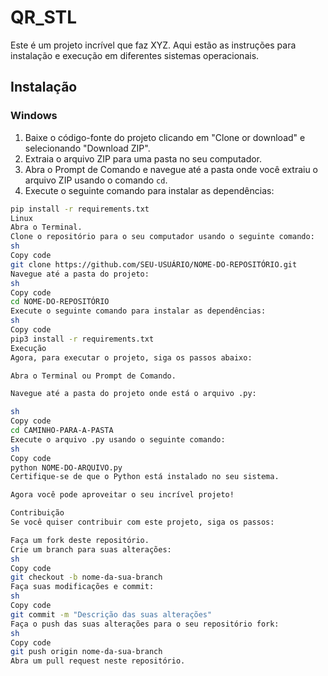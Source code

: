 # QR_STL

Este é um projeto incrível que faz XYZ. Aqui estão as instruções para instalação e execução em diferentes sistemas operacionais.

## Instalação

### Windows

1. Baixe o código-fonte do projeto clicando em "Clone or download" e selecionando "Download ZIP".
2. Extraia o arquivo ZIP para uma pasta no seu computador.
3. Abra o Prompt de Comando e navegue até a pasta onde você extraiu o arquivo ZIP usando o comando `cd`.
4. Execute o seguinte comando para instalar as dependências:

```sh
pip install -r requirements.txt
Linux
Abra o Terminal.
Clone o repositório para o seu computador usando o seguinte comando:
sh
Copy code
git clone https://github.com/SEU-USUÁRIO/NOME-DO-REPOSITÓRIO.git
Navegue até a pasta do projeto:
sh
Copy code
cd NOME-DO-REPOSITÓRIO
Execute o seguinte comando para instalar as dependências:
sh
Copy code
pip3 install -r requirements.txt
Execução
Agora, para executar o projeto, siga os passos abaixo:

Abra o Terminal ou Prompt de Comando.

Navegue até a pasta do projeto onde está o arquivo .py:

sh
Copy code
cd CAMINHO-PARA-A-PASTA
Execute o arquivo .py usando o seguinte comando:
sh
Copy code
python NOME-DO-ARQUIVO.py
Certifique-se de que o Python está instalado no seu sistema.

Agora você pode aproveitar o seu incrível projeto!

Contribuição
Se você quiser contribuir com este projeto, siga os passos:

Faça um fork deste repositório.
Crie um branch para suas alterações:
sh
Copy code
git checkout -b nome-da-sua-branch
Faça suas modificações e commit:
sh
Copy code
git commit -m "Descrição das suas alterações"
Faça o push das suas alterações para o seu repositório fork:
sh
Copy code
git push origin nome-da-sua-branch
Abra um pull request neste repositório.
